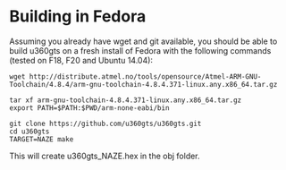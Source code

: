 # Building in Fedora

Assuming you already have wget and git available, you should be able to build u360gts on a fresh install of Fedora with the following commands (tested on F18, F20 and Ubuntu 14.04):

```
wget http://distribute.atmel.no/tools/opensource/Atmel-ARM-GNU-Toolchain/4.8.4/arm-gnu-toolchain-4.8.4.371-linux.any.x86_64.tar.gz

tar xf arm-gnu-toolchain-4.8.4.371-linux.any.x86_64.tar.gz
export PATH=$PATH:$PWD/arm-none-eabi/bin

git clone https://github.com/u360gts/u360gts.git
cd u360gts
TARGET=NAZE make
```

This will create u360gts_NAZE.hex in the obj folder.
